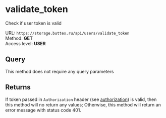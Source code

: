 # validate_token
Check if user token is valid

URL: `https://storage.buttex.ru/api/users/validate_token`\
Method: **GET**\
Access level: **USER**

## Query
This method does not require any query parameters

## Returns
If token passed in `Authorization` header (see [authorization](../../users/authorization.md)) is valid,
then this method will no return any values; Otherwise, this method will return an error message with status code 401.